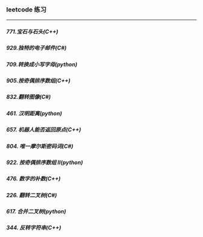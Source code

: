 ### leetcode 练习
---
##### 771.宝石与石头(C++)
##### 929.独特的电子邮件(C#)
##### 709.转换成小写字母(python)
##### 905.按奇偶排序数组(C++)
##### 832.翻转图像(C#)
##### 461. 汉明距离(python)
##### 657. 机器人能否返回原点(C++)
##### 804. 唯一摩尔斯密码词(C#)
##### 922. 按奇偶排序数组 II(python)
##### 476. 数字的补数(C++)
##### 226. 翻转二叉树(C#)
##### 617. 合并二叉树(python)
##### 344. 反转字符串(C++)